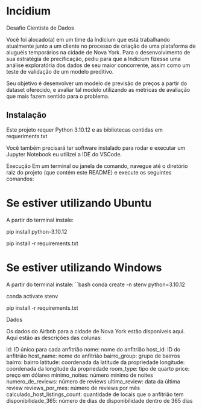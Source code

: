 # Incidium
 Desafio Cientista de Dados

Você foi alocado(a) em um time da Indicium que está trabalhando atualmente junto a um cliente no processo de criação de uma plataforma de aluguéis temporários na cidade de Nova York. Para o desenvolvimento de sua estratégia de precificação, pediu para que a Indicium fizesse uma análise exploratória dos dados de seu maior concorrente, assim como um teste de validação de um modelo preditivo.

Seu objetivo é desenvolver um modelo de previsão de preços a partir do dataset oferecido, e avaliar tal modelo utilizando as métricas de avaliação que mais fazem sentido para o problema.

## Instalação

Este projeto requer Python 3.10.12 e as bibliotecas contidas em requeriments.txt

Você também precisará ter software instalado para rodar e executar um Jupyter Notebook eu utilizei a IDE do VSCode.

Execução
Em um terminal ou janela de comando, navegue até o diretório raiz do projeto (que contém este README) e execute os seguintes comandos: 

# Se estiver utilizando Ubuntu

A partir do terminal instale:

pip install python-3.10.12

pip install -r requirements.txt

# Se estiver utilizando Windows

A partir do terminal instale:
``bash
conda create -n stenv python=3.10.12

conda activate stenv

pip install -r requirements.txt

Dados

Os dados do Airbnb para a cidade de Nova York estão disponíveis aqui. Aqui estão as descrições das colunas:

id: ID único para cada anfitrião
nome: nome do anfitrião
host_id: ID do anfitrião
host_name: nome do anfitrião
bairro_group: grupo de bairros
bairro: bairro
latitude: coordenada da latitude da propriedade
longitude: coordenada da longitude da propriedade
room_type: tipo de quarto
price: preço em dólares
minimo_noites: número mínimo de noites
numero_de_reviews: número de reviews
ultima_review: data da última review
reviews_por_mes: número de reviews por mês
calculado_host_listings_count: quantidade de locais que o anfitrião tem
disponibilidade_365: número de dias de disponibilidade dentro de 365 dias


